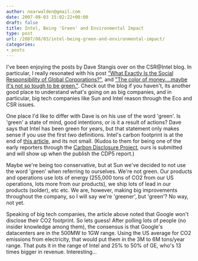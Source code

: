 ```yaml
---
author: nearwalden@gmail.com
date: 2007-08-03 15:02:22+00:00
draft: false
title: Intel, Being 'Green' and Environmental Impact
type: post
url: /2007/08/03/intel-being-green-and-environmental-impact/
categories:
- posts
---
```


I've been enjoying the posts by Dave Stangis over on the CSR@Intel blog.  In particular, I really resonated with his post ["What Exactly Is the Social Responsibility of Global Corporations?"](http://blogs.intel.com/csr/2007/07/what_exactly_is_the_social.html), and ["The color of money....maybe it's not so tough to be green."](http://blogs.intel.com/csr/2007/06/the_color_of_moneymaybe_it_ain.html).  Check out the blog if you haven't, its another good place to understand what's going on as big companies, and in particular, big tech companies like Sun and Intel reason through the Eco and CSR issues.





One place I'd like to differ with Dave is on his use of the word 'green'.  Is 'green' a state of mind, good intentions, or is it a result of actions?  Dave says that Intel has been green for years, but that statement only makes sense if you use the first two definitions.  Intel's carbon footprint is at the end of [this article](http://www.forbes.com/2007/07/02/starbucks-emissions-environment-biz-cz_sn_0703green_carbon.html), and its not small.  (Kudos to them for being one of the early reporters through the [Carbon Disclosure Project](http://www.cdproject.net), ours is submitted and will show up when the publish the CDP5 report.)





Maybe we're being too conservative, but at Sun we've decided to not use the word 'green' when referring to ourselves.  We're not green.  Our products and operations use lots of energy (255,000 tons of CO2 from our US operations, lots more from our products), we ship lots of lead in our products (solder), etc etc.  We are, however, making big improvements throughout the company, so I will say we're 'greener', but 'green'?  No way, not yet.





Speaking of big tech companies, the article above noted that Google won't disclose their CO2 footprint.  So lets guess!  After polling lots of people (no insider knowledge among them), the consensus is that Google's datacenters are in the 500MW to 1GW range.  Using the US average for CO2 emissions from electricity, that would put them in the 3M to 6M tons/year range.  That puts it in the range of Intel and 25% to 50% of GE, who's 13 times bigger in revenue.  Interesting...



